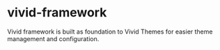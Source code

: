 # vivid-framework
Vivid framework is built as foundation to Vivid Themes for easier theme management and configuration.
